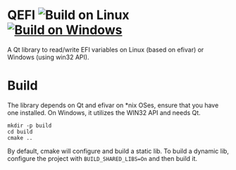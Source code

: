 # QEFI ![Build on Linux](https://github.com/inokinoki/qefivar/actions/workflows/build-qefi-linux-release.yml/badge.svg) [![Build on Windows](https://github.com/Inokinoki/qefivar/actions/workflows/build-qefi-windows-release.yml/badge.svg)](https://github.com/Inokinoki/qefivar/actions/workflows/build-qefi-windows-release.yml)

A Qt library to read/write EFI variables on Linux (based on efivar) or Windows (using win32 API).

# Build

The library depends on Qt and efivar on *nix OSes, ensure that you have one installed. On Windows, it utilizes the WIN32 API and needs Qt.

```shell
mkdir -p build
cd build
cmake ..
```

By default, cmake will configure and build a static lib.
To build a dynamic lib, configure the project with `BUILD_SHARED_LIBS=On` and then build it.

